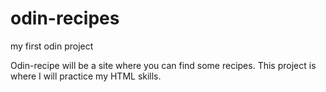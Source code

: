 # odin-recipes
my first odin project

Odin-recipe will be a site where you can find some recipes.
This project is where I will practice my HTML skills.